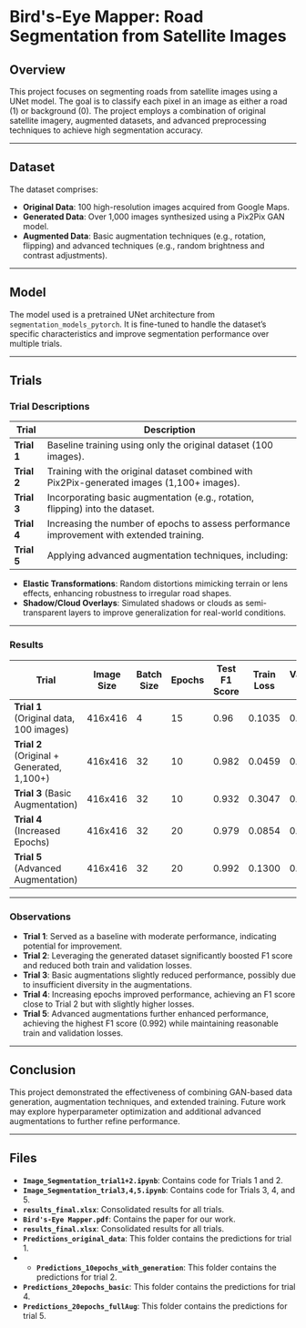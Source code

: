 # Bird's-Eye Mapper: Road Segmentation from Satellite Images

## Overview

This project focuses on segmenting roads from satellite images using a UNet model. The goal is to classify each pixel in an image as either a road (1) or background (0). The project employs a combination of original satellite imagery, augmented datasets, and advanced preprocessing techniques to achieve high segmentation accuracy.

---

## Dataset

The dataset comprises:

- **Original Data**: 100 high-resolution images acquired from Google Maps.
- **Generated Data**: Over 1,000 images synthesized using a Pix2Pix GAN model.
- **Augmented Data**: Basic augmentation techniques (e.g., rotation, flipping) and advanced techniques (e.g., random brightness and contrast adjustments).

---

## Model

The model used is a pretrained UNet architecture from `segmentation_models_pytorch`. It is fine-tuned to handle the dataset’s specific characteristics and improve segmentation performance over multiple trials.

---

## Trials

### Trial Descriptions

| Trial | Description |
|-------|-------------|
| **Trial 1** | Baseline training using only the original dataset (100 images). |
| **Trial 2** | Training with the original dataset combined with Pix2Pix-generated images (1,100+ images). |
| **Trial 3** | Incorporating basic augmentation (e.g., rotation, flipping) into the dataset. |
| **Trial 4** | Increasing the number of epochs to assess performance improvement with extended training. |
| **Trial 5** | Applying advanced augmentation techniques, including:  
  - **Elastic Transformations**: Random distortions mimicking terrain or lens effects, enhancing robustness to irregular road shapes.  
  - **Shadow/Cloud Overlays**: Simulated shadows or clouds as semi-transparent layers to improve generalization for real-world conditions. 

---

### Results

| Trial | Image Size | Batch Size | Epochs | Test F1 Score | Train Loss | Validation Loss | Learning Rate |
|-------|------------|------------|--------|---------------|------------|-----------------|---------------|
| **Trial 1** (Original data, 100 images) | 416x416 | 4  | 15 | 0.96  | 0.1035 | 0.1962 | 0.0001 |
| **Trial 2** (Original + Generated, 1,100+) | 416x416 | 32 | 10 | 0.982 | 0.0459 | 0.0455 | 0.0001 |
| **Trial 3** (Basic Augmentation)         | 416x416 | 32 | 10 | 0.932 | 0.3047 | 0.3102 | 0.0001 |
| **Trial 4** (Increased Epochs)           | 416x416 | 32 | 20 | 0.979 | 0.0854 | 0.1214 | 0.0001 |
| **Trial 5** (Advanced Augmentation)      | 416x416 | 32 | 20 | 0.992 | 0.1300 | 0.2249 | 0.0001 |

---

### Observations

- **Trial 1**: Served as a baseline with moderate performance, indicating potential for improvement.
- **Trial 2**: Leveraging the generated dataset significantly boosted F1 score and reduced both train and validation losses.
- **Trial 3**: Basic augmentations slightly reduced performance, possibly due to insufficient diversity in the augmentations.
- **Trial 4**: Increasing epochs improved performance, achieving an F1 score close to Trial 2 but with slightly higher losses.
- **Trial 5**: Advanced augmentations further enhanced performance, achieving the highest F1 score (0.992) while maintaining reasonable train and validation losses.

---

## Conclusion

This project demonstrated the effectiveness of combining GAN-based data generation, augmentation techniques, and extended training. Future work may explore hyperparameter optimization and additional advanced augmentations to further refine performance.

---

## Files

- **`Image_Segmentation_trial1+2.ipynb`**: Contains code for Trials 1 and 2.
- **`Image_Segmentation_trial3,4,5.ipynb`**: Contains code for Trials 3, 4, and 5.
- **`results_final.xlsx`**: Consolidated results for all trials.
- **`Bird's-Eye Mapper.pdf`**: Contains the paper for our work.
- **`results_final.xlsx`**: Consolidated results for all trials.
- **`Predictions_original_data`**: This folder contains the predictions for trial 1.
- - **`Predictions_10epochs_with_generation`**: This folder contains the predictions for trial 2.
- **`Predictions_20epochs_basic`**: This folder contains the predictions for trial 4.
- **`Predictions_20epochs_fullAug`**: This folder contains the predictions for trial 5.
